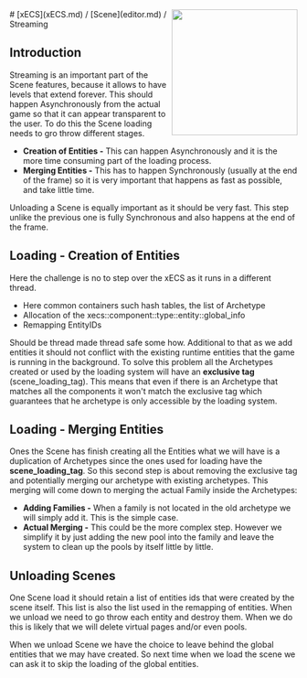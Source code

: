 <img src="https://i.imgur.com/TyjrCTS.jpg" align="right" width="220px" />
# [xECS](xECS.md) / [Scene](editor.md) / Streaming

## Introduction

Streaming is an important part of the Scene features, because it allows to have levels that extend forever. This should happen Asynchronously from the actual game so that it can appear transparent to the user. To do this the Scene loading needs to gro throw different stages.

* **Creation of Entities -** This can happen Asynchronously and it is the more time consuming part of the loading process.
* **Merging Entities -** This has to happen Synchronously (usually at the end of the frame) so it is very important that happens as fast as possible, and take little time.

Unloading a Scene is equally important as it should be very fast. This step unlike the previous one is fully Synchronous and also happens at the end of the frame.

## Loading - Creation of Entities

Here the challenge is no to step over the xECS as it runs in a different thread. 

* Here common containers such hash tables, the list of Archetype
* Allocation of the xecs::component::type::entity::global_info
* Remapping EntityIDs

Should be thread made thread safe some how. Additional to that as we add entities it should not conflict with the existing runtime entities that the game is running in the background. To solve this problem all the Archetypes created or used by the loading system will have an **exclusive tag** (scene_loading_tag). This means that even if there is an Archetype that matches all the components it won't match the exclusive tag which guarantees that he archetype is only accessible by the loading system.

## Loading - Merging Entities

Ones the Scene has finish creating all the Entities what we will have is a duplication of Archetypes since the ones used for loading have the **scene_loading_tag**. So this second step is about removing the exclusive tag and potentially merging our archetype with existing archetypes. This merging will come down to merging the actual Family inside the Archetypes:

* **Adding Families -** When a family is not located in the old archetype we will simply add it. This is the simple case.
* **Actual Merging -** This could be the more complex step. However we simplify it by just adding the new pool into the family and leave the system to clean up the pools by itself little by little.


## Unloading Scenes

One Scene load it should retain a list of entities ids that were created by the scene itself. This list is also the list used in the remapping of entities. When we unload we need to go throw each entity and destroy them. When we do this is likely that we will delete virtual pages and/or even pools.

When we unload Scene we have the choice to leave behind the global entities that we may have created. So next time when we load the scene we can ask it to skip the loading of the global entities.